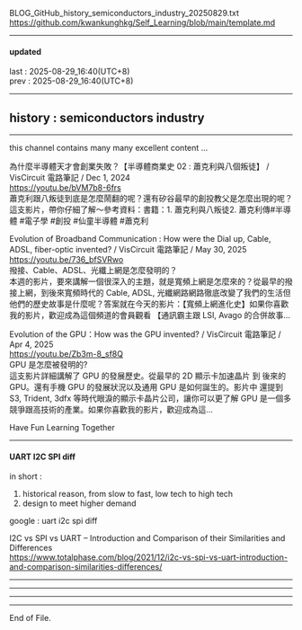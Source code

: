   
  
BLOG_GitHub_history_semiconductors_industry_20250829.txt  
  https://github.com/kwankunghkg/Self_Learning/blob/main/template.md  
  
  
  
----------------------------------------  
  
#### updated  
last : 2025-08-29_16:40(UTC+8)  
prev : 2025-08-29_16:40(UTC+8)  
  
----------------------------------------  
  
## history : semiconductors industry  
  
----------------------------------------  
  
this channel contains many many excellent content ...  
  
  
為什麼半導體天才會創業失敗？【半導體商業史 02 : 蕭克利與八個叛徒】 / VisCircuit 電路筆記 / Dec 1, 2024  
  https://youtu.be/bVM7b8-6frs  
	蕭克利跟八叛徒到底是怎麼鬧翻的呢？還有矽谷最早的創投教父是怎麼出現的呢？這支影片，帶你仔細了解～參考資料：書籍：1. 蕭克利與八叛徒2. 蕭克利傳#半導體 #電子學 #創投 #仙童半導體 #蕭克利  
  
  
  
Evolution of Broadband Communication : How were the Dial up, Cable, ADSL, fiber-optic invented? / VisCircuit 電路筆記 / May 30, 2025  
  https://youtu.be/736_bfSVRwo  
	撥接、Cable、ADSL、光纖上網是怎麼發明的？  
	本週的影片，要來講解一個很深入的主題，就是寬頻上網是怎麼來的？從最早的撥接上網，到後來寬頻時代的 Cable, ADSL, 光纖網路網路徹底改變了我們的生活但他們的歷史故事是什麼呢？答案就在今天的影片：【寬頻上網進化史】如果你喜歡我的影片，歡迎成為這個頻道的會員觀看 【通訊霸主跟 LSI, Avago 的合併故事...  
  
  
  
Evolution of the GPU：How was the GPU invented? / VisCircuit 電路筆記 / Apr 4, 2025  
  https://youtu.be/Zb3m-8_sf8Q  
	GPU 是怎麼被發明的?  
	這支影片詳細講解了 GPU 的發展歷史。從最早的 2D 顯示卡加速晶片 到 後來的 GPU。還有手機 GPU 的發展狀況以及通用 GPU 是如何誕生的。影片中 還提到 S3, Trident, 3dfx 等時代眼淚的顯示卡晶片公司，讓你可以更了解 GPU 是一個多競爭跟高技術的產業。如果你喜歡我的影片，歡迎成為這...  
  
  
Have Fun Learning Together  
  
  
  
----------------------------------------  
  
#### UART I2C SPI diff  
  
  
in short :  
1. historical reason, from slow to fast, low tech to high tech  
2. design to meet higher demand  
  
  
google : uart i2c spi diff  
  
  
I2C vs SPI vs UART – Introduction and Comparison of their Similarities and Differences  
  https://www.totalphase.com/blog/2021/12/i2c-vs-spi-vs-uart-introduction-and-comparison-similarities-differences/  
  
  
  
  
  
  
  
----------------------------------------  
  
  
  
----------------------------------------  
  
  
  
----------------------------------------  
  
  
  
----------------------------------------  
End of File.  
